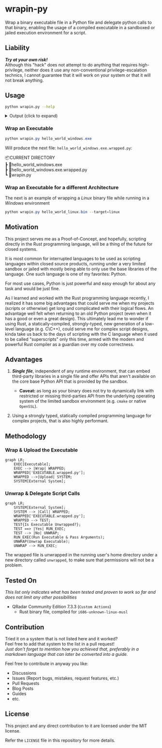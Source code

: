 # wrapin-py

Wrap a binary executable file in a Python file and delegate python calls to that binary, enabling the usage of a compiled executable in a sandboxed or jailed execution environment for a script.

## Liability

__*Try at your own risk!*__  
Although this "hack" does not attempt to do anything that requires high-privilege, neither does it use any non-conventional privilege-escalation technics, I cannot guarantee that it will work on your system or that it will not break anything.

## Usage

```bash
python wrapin.py --help
```

<details>
<summary>Output (click to expand)</summary>

```text
usage: wrapin.py [-h] [-o OUTPUT] [-t TARGET] binary_file

Wrap a binary file into a Python file container to be used in 
the context of scripting environments that are some what limited to Python and its core libraries.

positional arguments:
  binary_file           The binary file to be wrapped inside the Python file container.

options:
  -h, --help            show this help message and exit
  -o OUTPUT, --output OUTPUT
                        Specify the output path for the Python container file.
  -t TARGET, --target TARGET
                        Specify the target operating system for the binary file: `Windows`, `Linux` or `Darwin`. By
                        default, the current operating system is selected. Mismatch of configurations with the wrapped
                        file will cause a failure in execution and will exit with an error.
```

</details>  

### Wrap an Executable

```powershell
python wrapin.py hello_world_windows.exe
```

Will produce the next file: `hello_world_windows.exe.wrapped.py`:

📦CURRENT DIRECTORY  
 ┣ 📜hello_world_windows.exe  
 ┣ 📜hello_world_windows.exe.wrapped.py  
 ┗ 📜wrapin.py

### Wrap an Executable for a different Architecture

The next is an example of wrapping a *Linux* binary file while running in a *Windows* environment

```powershell
python wrapin.py hello_world_linux.bin --target=linux
```

## Motivation

This project serves me as a Proof-of-Concept, and hopefully, scripting directly in the Rust programming language, will be a thing of the future for closed systems.

It is most common for interrupted languages to be used as scripting languages within closed source products, running under a very limited sandbox or jailed with mostly being able to only use the base libraries of the language. One such language is one of my favorites: Python.

For most use cases, Python is just powerful and easy enough for about any task and would be just fine.

As I learned and worked with the Rust programming language recently, I realized it has some big advantages that could serve me when my projects (scripts or otherwise) get long and complicated with their logical flows. An advantage well felt when returning to an old Python project (even when it has a good or even a great design). This ultimately lead me to wonder if using Rust, a statically-compiled, strongly-typed, new generation of a low-level language (e.g. C\C++), could serve me for complex script designs, kinda take us back to the days of scripting with the C language when it used to be called "superscripts" only this time, armed with the modern and powerful Rust compiler as a guardian over my code correctness.

## Advantages

1. __*Single file*__, independent of any runtime environment, that can embed third-party libraries in a single file and offer APIs that aren't available on the core base Python API that is provided by the sandbox.  
   - __Caveat:__ as long as your binary does not try to dynamically link with restricted or missing third-parties API from the underlying operating system of the limited sandbox environment (e.g. `cmake` or native `OpenSSL`).

2. Using a strongly typed, statically compiled programming language for complex projects, that is also highly performant.

## Methodology

### Wrap & Upload the Executable

```mermaid
graph LR;
    EXEC[Executable];
    EXEC --> |Wrap| WRAPPED;
    WRAPPED['EXECUTABLE.wrapped.py'];
    WRAPPED -->|Upload| SYSTEM;
    SYSTEM[External System];
```

### Unwrap & Delegate Script Calls

```mermaid
graph LR;
    SYSTEM[External System];
    SYSTEM --> |Call| WRAPPED;
    WRAPPED['EXECUTABLE.wrapped.py'];
    WRAPPED --> TEST;
    TEST{Is Executable Unwrapped?};
    TEST ==> |Yes| RUN_EXEC;
    TEST --> |No| UNWRAP;
    RUN_EXEC(Run Executable & Pass Arguments);
    UNWRAP(Unwrap Executable);
    UNWRAP --> RUN_EXEC;
```

The wrapped file is unwrapped in the running user's home directory under a new directory called `unwrapped`, to make sure that permissions will not be a problem.

## Tested On

*This list only indicates what has been tested and proven to work so far and does not limit any other possibilities*

- QRadar Community Edition 7.3.3 (`Custom Actions`)
  - Rust binary file, compiled for  `i686-unknown-linux-musl`

## Contribution  

Tried it on a system that is not listed here and it worked?  
Feel free to add that system to the list in a pull request!  
*Just don't forget to mention how you achieved that, preferably in a markdown language that can later be converted into a guide.*

Feel free to contribute in anyway you like:

- Discussions  
- Issues (Report bugs, mistakes, request features, etc.)  
- Pull Requests  
- Blog Posts  
- Guides  
- etc.  

## License

This project and any direct contribution to it are licensed under the MIT license.

Refer the `LICENSE` file in this repository for more details.
